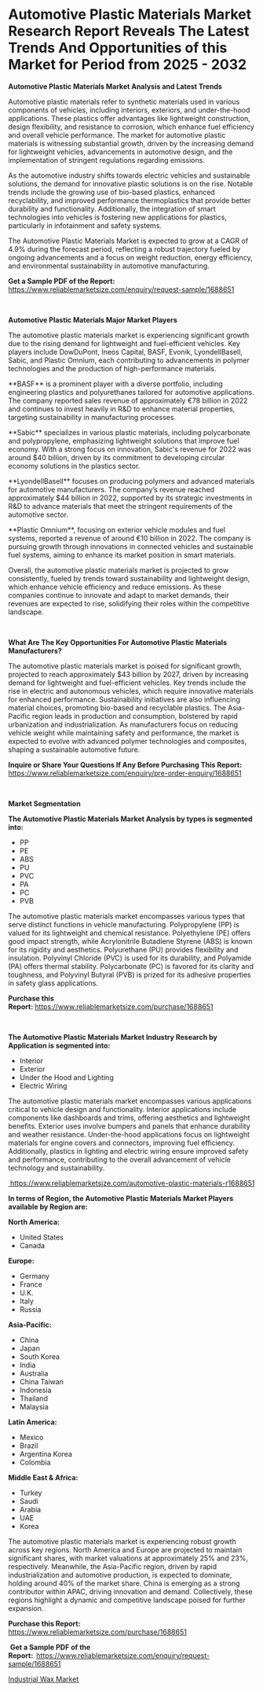 <p><h1>Automotive Plastic Materials Market Research Report Reveals The Latest Trends And Opportunities of this Market for Period from 2025 - 2032</h1></p><p><strong>Automotive Plastic Materials Market Analysis and Latest Trends</strong></p>
<p><p>Automotive plastic materials refer to synthetic materials used in various components of vehicles, including interiors, exteriors, and under-the-hood applications. These plastics offer advantages like lightweight construction, design flexibility, and resistance to corrosion, which enhance fuel efficiency and overall vehicle performance. The market for automotive plastic materials is witnessing substantial growth, driven by the increasing demand for lightweight vehicles, advancements in automotive design, and the implementation of stringent regulations regarding emissions.</p><p>As the automotive industry shifts towards electric vehicles and sustainable solutions, the demand for innovative plastic solutions is on the rise. Notable trends include the growing use of bio-based plastics, enhanced recyclability, and improved performance thermoplastics that provide better durability and functionality. Additionally, the integration of smart technologies into vehicles is fostering new applications for plastics, particularly in infotainment and safety systems. </p><p>The Automotive Plastic Materials Market is expected to grow at a CAGR of 4.9% during the forecast period, reflecting a robust trajectory fueled by ongoing advancements and a focus on weight reduction, energy efficiency, and environmental sustainability in automotive manufacturing.</p></p>
<p><strong>Get a Sample PDF of the Report:&nbsp;</strong> <a href="https://www.reliablemarketsize.com/enquiry/request-sample/1688651?utm_campaign=3120&utm_medium=2&utm_source=Github&utm_content=ia&utm_term=31032025&utm_id=automotive-plastic-materials">https://www.reliablemarketsize.com/enquiry/request-sample/1688651</a></p>
<p>&nbsp;</p>
<p><strong>Automotive Plastic Materials Major Market Players</strong></p>
<p><p>The automotive plastic materials market is experiencing significant growth due to the rising demand for lightweight and fuel-efficient vehicles. Key players include DowDuPont, Ineos Capital, BASF, Evonik, LyondellBasell, Sabic, and Plastic Omnium, each contributing to advancements in polymer technologies and the production of high-performance materials.</p><p>**BASF** is a prominent player with a diverse portfolio, including engineering plastics and polyurethanes tailored for automotive applications. The company reported sales revenue of approximately €78 billion in 2022 and continues to invest heavily in R&D to enhance material properties, targeting sustainability in manufacturing processes.</p><p>**Sabic** specializes in various plastic materials, including polycarbonate and polypropylene, emphasizing lightweight solutions that improve fuel economy. With a strong focus on innovation, Sabic's revenue for 2022 was around $40 billion, driven by its commitment to developing circular economy solutions in the plastics sector.</p><p>**LyondellBasell** focuses on producing polymers and advanced materials for automotive manufacturers. The company’s revenue reached approximately $44 billion in 2022, supported by its strategic investments in R&D to advance materials that meet the stringent requirements of the automotive sector.</p><p>**Plastic Omnium**, focusing on exterior vehicle modules and fuel systems, reported a revenue of around €10 billion in 2022. The company is pursuing growth through innovations in connected vehicles and sustainable fuel systems, aiming to enhance its market position in smart materials.</p><p>Overall, the automotive plastic materials market is projected to grow consistently, fueled by trends toward sustainability and lightweight design, which enhance vehicle efficiency and reduce emissions. As these companies continue to innovate and adapt to market demands, their revenues are expected to rise, solidifying their roles within the competitive landscape.</p></p>
<p>&nbsp;</p>
<p><strong>What Are The Key Opportunities For Automotive Plastic Materials Manufacturers?</strong></p>
<p><p>The automotive plastic materials market is poised for significant growth, projected to reach approximately $43 billion by 2027, driven by increasing demand for lightweight and fuel-efficient vehicles. Key trends include the rise in electric and autonomous vehicles, which require innovative materials for enhanced performance. Sustainability initiatives are also influencing material choices, promoting bio-based and recyclable plastics. The Asia-Pacific region leads in production and consumption, bolstered by rapid urbanization and industrialization. As manufacturers focus on reducing vehicle weight while maintaining safety and performance, the market is expected to evolve with advanced polymer technologies and composites, shaping a sustainable automotive future.</p></p>
<p><strong>Inquire or Share Your Questions If Any Before Purchasing This Report:</strong> <a href="https://www.reliablemarketsize.com/enquiry/pre-order-enquiry/1688651?utm_campaign=3120&utm_medium=2&utm_source=Github&utm_content=ia&utm_term=31032025&utm_id=automotive-plastic-materials">https://www.reliablemarketsize.com/enquiry/pre-order-enquiry/1688651</a></p>
<p>&nbsp;</p>
<p><strong>Market Segmentation</strong></p>
<p><strong>The Automotive Plastic Materials Market Analysis by types is segmented into:</strong></p>
<p><ul><li>PP</li><li>PE</li><li>ABS</li><li>PU</li><li>PVC</li><li>PA</li><li>PC</li><li>PVB</li></ul></p>
<p><p>The automotive plastic materials market encompasses various types that serve distinct functions in vehicle manufacturing. Polypropylene (PP) is valued for its lightweight and chemical resistance. Polyethylene (PE) offers good impact strength, while Acrylonitrile Butadiene Styrene (ABS) is known for its rigidity and aesthetics. Polyurethane (PU) provides flexibility and insulation. Polyvinyl Chloride (PVC) is used for its durability, and Polyamide (PA) offers thermal stability. Polycarbonate (PC) is favored for its clarity and toughness, and Polyvinyl Butyral (PVB) is prized for its adhesive properties in safety glass applications.</p></p>
<p><strong>Purchase this Report:&nbsp;</strong><a href="https://www.reliablemarketsize.com/purchase/1688651?utm_campaign=3120&utm_medium=2&utm_source=Github&utm_content=ia&utm_term=31032025&utm_id=automotive-plastic-materials">https://www.reliablemarketsize.com/purchase/1688651</a></p>
<p>&nbsp;</p>
<p><strong>The Automotive Plastic Materials Market Industry Research by Application is segmented into:</strong></p>
<p><ul><li>Interior</li><li>Exterior</li><li>Under the Hood and Lighting</li><li>Electric Wiring</li></ul></p>
<p><p>The automotive plastic materials market encompasses various applications critical to vehicle design and functionality. Interior applications include components like dashboards and trims, offering aesthetics and lightweight benefits. Exterior uses involve bumpers and panels that enhance durability and weather resistance. Under-the-hood applications focus on lightweight materials for engine covers and connectors, improving fuel efficiency. Additionally, plastics in lighting and electric wiring ensure improved safety and performance, contributing to the overall advancement of vehicle technology and sustainability.</p></p>
<p><a href="https://www.reliablemarketsize.com/automotive-plastic-materials-r1688651?utm_campaign=3120&utm_medium=2&utm_source=Github&utm_content=ia&utm_term=31032025&utm_id=automotive-plastic-materials">&nbsp;https://www.reliablemarketsize.com/automotive-plastic-materials-r1688651</a></p>
<p><strong>In terms of Region, the Automotive Plastic Materials Market Players available by Region are:</strong></p>
<p>
    <p> <strong> North America: </strong>
        <ul>
            <li>United States</li>
            <li>Canada</li>
        </ul>
        </p> 
    <p> <strong> Europe: </strong>
        <ul>
            <li>Germany</li>
            <li>France</li>
            <li>U.K.</li>
            <li>Italy</li>
            <li>Russia</li>
        </ul>
        </p> 
    <p> <strong> Asia-Pacific: </strong>
        <ul>
            <li>China</li>
            <li>Japan</li>
            <li>South Korea</li>
            <li>India</li>
            <li>Australia</li>
            <li>China Taiwan</li>
            <li>Indonesia</li>
            <li>Thailand</li>
            <li>Malaysia</li>
        </ul>
        </p> 
    <p> <strong> Latin America: </strong>
        <ul>
            <li>Mexico</li>
            <li>Brazil</li>
            <li>Argentina Korea</li>
            <li>Colombia</li>
        </ul>
        </p> 
    <p> <strong> Middle East & Africa: </strong>
        <ul>
            <li>Turkey</li>
            <li>Saudi</li>
            <li>Arabia</li>
            <li>UAE</li>
            <li>Korea</li>
        </ul>
    </p>
    </p>
<p><p>The automotive plastic materials market is experiencing robust growth across key regions. North America and Europe are projected to maintain significant shares, with market valuations at approximately 25% and 23%, respectively. Meanwhile, the Asia-Pacific region, driven by rapid industrialization and automotive production, is expected to dominate, holding around 40% of the market share. China is emerging as a strong contributor within APAC, driving innovation and demand. Collectively, these regions highlight a dynamic and competitive landscape poised for further expansion.</p></p>
<p><strong>Purchase this Report: </strong><a href="https://www.reliablemarketsize.com/purchase/1688651?utm_campaign=3120&utm_medium=2&utm_source=Github&utm_content=ia&utm_term=31032025&utm_id=automotive-plastic-materials">https://www.reliablemarketsize.com/purchase/1688651</a></p>
<p>&nbsp;<strong>Get a Sample PDF of the Report:&nbsp;&nbsp;</strong><a href="https://www.reliablemarketsize.com/enquiry/request-sample/1688651?utm_campaign=3120&utm_medium=2&utm_source=Github&utm_content=ia&utm_term=31032025&utm_id=automotive-plastic-materials">https://www.reliablemarketsize.com/enquiry/request-sample/1688651</a></p>
<p><strong></strong></p>
<p><p><a href="https://github.com/mohmodsiason/Market-Research-Report-List-1/blob/main/industrial-wax-market.md?utm_campaign=3120&utm_medium=2&utm_source=Github&utm_content=ia&utm_term=31032025&utm_id=automotive-plastic-materials">Industrial Wax Market</a></p></p>